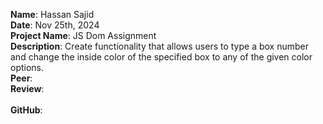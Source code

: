 **Name**: Hassan Sajid
<br/>
**Date**: Nov 25th, 2024
<br/>
**Project Name**: JS Dom Assignment
<br/>
**Description**: Create functionality that allows users to type a box number and change the inside color of the specified box to any of the given color options.
<br/>
**Peer**: 
<br/>
**Review**: 
<br/>
<br/>
**GitHub**: 
